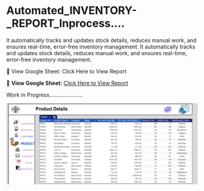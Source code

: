 # Automated_INVENTORY-_REPORT_Inprocess....
It automatically tracks and updates stock details, reduces manual work, and ensures real-time, error-free inventory management.
It automatically tracks and updates stock details, reduces manual work, and ensures real-time, error-free inventory management.

🔗 View Google Sheet: Click Here to View Report

🔗 **View Google Sheet:** [Click Here to View Report](https://docs.google.com/spreadsheets/d/1JF_XbmLLUzwst0p4y8Hlh1pRccMJANh7mV188s4NVPM/edit?usp=sharing)

Work in Progress......................

[![Image Description](https://github.com/Ashu-Data-Analytix/Automated_INVENTORY-_REPORT_Inprocess..../blob/main/image%20(3).png?raw=true)](https://example.com)


